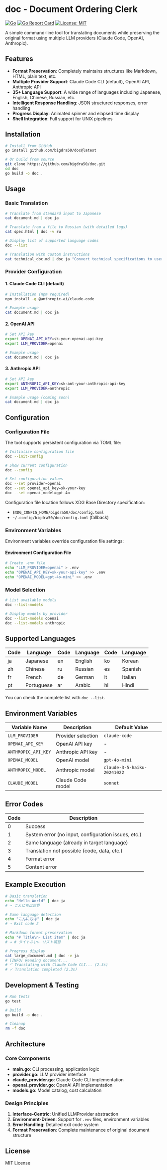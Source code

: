 # doc - Document Ordering Clerk

[![Go](https://github.com/bigdra50/doc/actions/workflows/go.yml/badge.svg)](https://github.com/bigdra50/doc/actions/workflows/go.yml)
[![Go Report Card](https://goreportcard.com/badge/github.com/bigdra50/doc)](https://goreportcard.com/report/github.com/bigdra50/doc)
[![License: MIT](https://img.shields.io/badge/License-MIT-yellow.svg)](https://opensource.org/licenses/MIT)

A simple command-line tool for translating documents while preserving the original format using multiple LLM providers (Claude Code, OpenAI, Anthropic).

## Features

- **Format Preservation**: Completely maintains structures like Markdown, HTML, plain text, etc.
- **Multiple Provider Support**: Claude Code CLI (default), OpenAI API, Anthropic API
- **35+ Language Support**: A wide range of languages including Japanese, English, Chinese, Russian, etc.
- **Intelligent Response Handling**: JSON structured responses, error handling
- **Progress Display**: Animated spinner and elapsed time display
- **Shell Integration**: Full support for UNIX pipelines

## Installation

```bash
# Install from GitHub
go install github.com/bigdra50/doc@latest

# Or build from source
git clone https://github.com/bigdra50/doc.git
cd doc
go build -o doc .
```

## Usage

### Basic Translation

```bash
# Translate from standard input to Japanese
cat document.md | doc ja

# Translate from a file to Russian (with detailed logs)
cat spec.html | doc -v ru

# Display list of supported language codes
doc --list

# Translation with custom instructions
cat technical_doc.md | doc ja "Convert technical specifications to user guide"
```

### Provider Configuration

#### 1. Claude Code CLI (default)

```bash
# Installation (npm required)
npm install -g @anthropic-ai/claude-code

# Example usage
cat document.md | doc ja
```

#### 2. OpenAI API

```bash
# Set API key
export OPENAI_API_KEY=sk-your-openai-api-key
export LLM_PROVIDER=openai

# Example usage
cat document.md | doc ja
```

#### 3. Anthropic API

```bash
# Set API key
export ANTHROPIC_API_KEY=sk-ant-your-anthropic-api-key
export LLM_PROVIDER=anthropic

# Example usage (coming soon)
cat document.md | doc ja
```

## Configuration

### Configuration File

The tool supports persistent configuration via TOML file:

```bash
# Initialize configuration file
doc --init-config

# Show current configuration
doc --config

# Set configuration values
doc --set provider=openai
doc --set openai_api_key=sk-your-key
doc --set openai_model=gpt-4o
```

Configuration file location follows XDG Base Directory specification:

- `$XDG_CONFIG_HOME/bigdra50/doc/config.toml`
- `~/.config/bigdra50/doc/config.toml` (fallback)

### Environment Variables

Environment variables override configuration file settings:

#### Environment Configuration File

```bash
# Create .env file
echo "LLM_PROVIDER=openai" > .env
echo "OPENAI_API_KEY=sk-your-api-key" >> .env
echo "OPENAI_MODEL=gpt-4o-mini" >> .env
```

### Model Selection

```bash
# List available models
doc --list-models

# Display models by provider
doc --list-models openai
doc --list-models anthropic
```

## Supported Languages

| Code | Language   | Code | Language | Code | Language |
| ---- | ---------- | ---- | -------- | ---- | -------- |
| ja   | Japanese   | en   | English  | ko   | Korean   |
| zh   | Chinese    | ru   | Russian  | es   | Spanish  |
| fr   | French     | de   | German   | it   | Italian  |
| pt   | Portuguese | ar   | Arabic   | hi   | Hindi    |

You can check the complete list with `doc --list`.

## Environment Variables

| Variable Name       | Description        | Default Value               |
| ------------------- | ------------------ | --------------------------- |
| `LLM_PROVIDER`      | Provider selection | `claude-code`               |
| `OPENAI_API_KEY`    | OpenAI API key     | -                           |
| `ANTHROPIC_API_KEY` | Anthropic API key  | -                           |
| `OPENAI_MODEL`      | OpenAI model       | `gpt-4o-mini`               |
| `ANTHROPIC_MODEL`   | Anthropic model    | `claude-3-5-haiku-20241022` |
| `CLAUDE_MODEL`      | Claude Code model  | `sonnet`                    |

## Error Codes

| Code | Description                                         |
| ---- | --------------------------------------------------- |
| 0    | Success                                             |
| 1    | System error (no input, configuration issues, etc.) |
| 2    | Same language (already in target language)          |
| 3    | Translation not possible (code, data, etc.)         |
| 4    | Format error                                        |
| 5    | Content error                                       |

## Example Execution

```bash
# Basic translation
echo "Hello World" | doc ja
# → こんにちは世界

# Same language detection
echo "こんにちは" | doc ja
# → Exit code 2

# Markdown format preservation
echo "# Title\n- List item" | doc ja
# → # タイトル\n- リスト項目

# Progress display
cat large_document.md | doc -v ja
# [INFO] Reading document...
# ⠋ Translating with Claude Code CLI... (2.3s)
# ✓ Translation completed (2.3s)
```

## Development & Testing

```bash
# Run tests
go test

# Build
go build -o doc .

# Cleanup
rm -f doc
```

## Architecture

### Core Components

- **main.go**: CLI processing, application logic
- **provider.go**: LLM provider interface
- **claude_provider.go**: Claude Code CLI implementation
- **openai_provider.go**: OpenAI API implementation
- **models.go**: Model catalog, cost calculation

### Design Principles

1. **Interface-Centric**: Unified LLMProvider abstraction
2. **Environment-Driven**: Support for `.env` files, environment variables
3. **Error Handling**: Detailed exit code system
4. **Format Preservation**: Complete maintenance of original document structure

## License

MIT License

